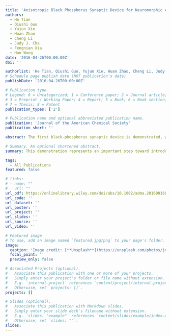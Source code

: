 ```yaml
---
title: 'Anisotropic Black Phosphorus Synaptic Device for Neuromorphic Applications'
authors:
  - He Tian
  - Qiushi Guo
  - Yujun Xie
  - Huan Zhao
  - Cheng Li
  - Judy J. Cha
  - Fengnian Xia
  - Han Wang
date: '2016-04-26T00:00:00Z'
doi: ''

authorlist: 'He Tian, Qiushi Guo, Yujun Xie, Huan Zhao, Cheng Li, Judy J. Cha, Fengnian Xia, Han Wang'
# Schedule page publish date (NOT publication's date).
publishDate: '2016-04-26T00:00:00Z'

# Publication type.
# Legend: 0 = Uncategorized; 1 = Conference paper; 2 = Journal article;
# 3 = Preprint / Working Paper; 4 = Report; 5 = Book; 6 = Book section;
# 7 = Thesis; 8 = Patent
publication_types: ['2']

# Publication name and optional abbreviated publication name.
publication: 'Journal of the American Chemical Society'
publication_short: ''

abstract: The first black-phosphorus synaptic device is demonstrated, which offers intrinsic anisotropy in its synaptic characteristics directly resulting from its low crystalline symmetry. Key features of biological synapses, such as long-term plasticity with heterogeneity, including long-term potentiation/depression and spike-timing-dependent plasticity, are mimicked. This demonstration represents an important step toward introducing intrinsic heterogeneity to artificial neuromorphic systems.

# Summary. An optional shortened abstract.
summary: This demonstration represents an important step toward introducing intrinsic heterogeneity to artificial neuromorphic systems.

tags:
  - All Publications
featured: false

# links:
# - name: ""
#   url: ""
url_pdf: https://onlinelibrary.wiley.com/doi/abs/10.1002/adma.201600166
url_code: ''
url_dataset: ''
url_poster: ''
url_project: ''
url_slides: ''
url_source: ''
url_video: ''

# Featured image
# To use, add an image named `featured.jpg/png` to your page's folder.
image:
  caption: 'Image credit: [**Unsplash**](https://unsplash.com/photos/jdD8gXaTZsc)'
  focal_point: ''
  preview_only: false

# Associated Projects (optional).
#   Associate this publication with one or more of your projects.
#   Simply enter your project's folder or file name without extension.
#   E.g. `internal-project` references `content/project/internal-project/index.md`.
#   Otherwise, set `projects: []`.
projects: []

# Slides (optional).
#   Associate this publication with Markdown slides.
#   Simply enter your slide deck's filename without extension.
#   E.g. `slides: "example"` references `content/slides/example/index.md`.
#   Otherwise, set `slides: ""`.
slides:
---
```

